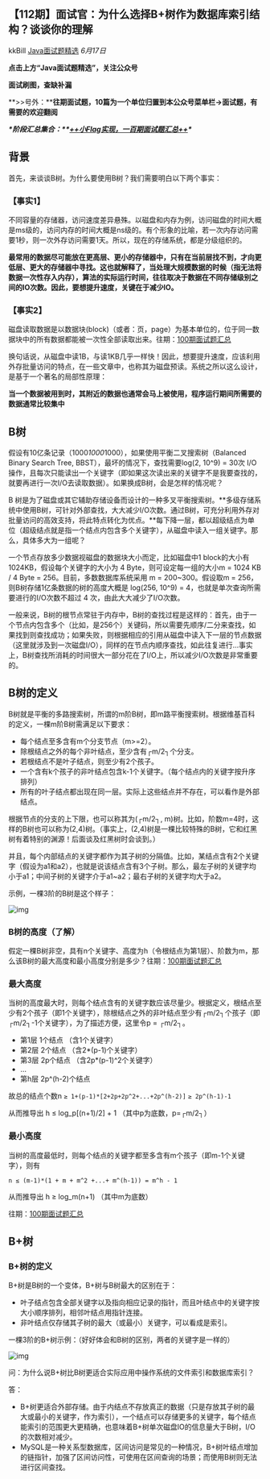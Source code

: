 ## 【112期】面试官：为什么选择B+树作为数据库索引结构？谈谈你的理解

kkBill [Java面试题精选](javascript:void(0);) *6月17日*

**点击上方“Java面试题精选”，关注公众号**

**面试刷图，查缺补漏**

**>>号外：****往期面试题，10篇为一个单位归置到本公众号菜单栏->面试题，有需要的欢迎翻阅**

***\*阶段汇总集合：\*******\*[++小Flag实现，一百期面试题汇总++](http://mp.weixin.qq.com/s?__biz=MzIyNDU2ODA4OQ==&mid=2247484532&idx=1&sn=1c243934507d79db4f76de8ed0e5727f&chksm=e80db202df7a3b14fe7077b0fe5ec4de4088ce96a2cde16cbac21214956bd6f2e8f51193ee2b&scene=21#wechat_redirect)\****

## 背景

首先，来谈谈B树。为什么要使用B树？我们需要明白以下两个事实：

### 【事实1】

不同容量的存储器，访问速度差异悬殊。以磁盘和内存为例，访问磁盘的时间大概是ms级的，访问内存的时间大概是ns级的。有个形象的比喻，若一次内存访问需要1秒，则一次外存访问需要1天。所以，现在的存储系统，都是分级组织的。

**最常用的数据尽可能放在更高层、更小的存储器中，只有在当前层找不到，才向更低层、更大的存储器中寻找。这也就解释了，当处理大规模数据的时候（指无法将数据一次性存入内存），算法的实际运行时间，往往取决于数据在不同存储级别之间的IO次数。因此，要想提升速度，关键在于减少IO。**

### 【事实2】

磁盘读取数据是以数据块(block)（或者：页，page）为基本单位的，位于同一数据块中的所有数据都能被一次性全部读取出来。往期：[100期面试题汇总](http://mp.weixin.qq.com/s?__biz=MzIyNDU2ODA4OQ==&mid=2247484532&idx=1&sn=1c243934507d79db4f76de8ed0e5727f&chksm=e80db202df7a3b14fe7077b0fe5ec4de4088ce96a2cde16cbac21214956bd6f2e8f51193ee2b&scene=21#wechat_redirect)

换句话说，从磁盘中读1B，与读1KB几乎一样快！因此，想要提升速度，应该利用外存批量访问的特点，在一些文章中，也称其为磁盘预读。系统之所以这么设计，是基于一个著名的局部性原理：

**当一个数据被用到时，其附近的数据也通常会马上被使用，程序运行期间所需要的数据通常比较集中**

## B树

假设有10亿条记录（1000*1000*1000），如果使用平衡二叉搜索树（Balanced Binary Search Tree, BBST），最坏的情况下，查找需要log(2, 10^9) = 30次 I/O 操作，且每次只能读出一个关键字（即如果这次读出来的关键字不是我要查找的，就要再进行一次I/O去读取数据）。如果换成B树，会是怎样的情况呢？

B 树是为了磁盘或其它辅助存储设备而设计的一种多叉平衡搜索树。**多级存储系统中使用B树，可针对外部查找，大大减少I/O次数。通过B树，可充分利用外存对批量访问的高效支持，将此特点转化为优点。**每下降一层，都以超级结点为单位（超级结点就是指一个结点内包含多个关键字），从磁盘中读入一组关键字。那么，具体多大为一组呢？

一个节点存放多少数据视磁盘的数据块大小而定，比如磁盘中1 block的大小有1024KB，假设每个关键字的大小为 4 Byte，则可设定每一组的大小m = 1024 KB / 4 Byte = 256。目前，多数数据库系统采用 m = 200~300。假设取m = 256，则B树存储1亿条数据的树的高度大概是 log(256, 10^9) = 4，也就是单次查询所需要进行的I/O次数不超过 4 次，由此大大减少了I/O次数。

一般来说，B树的根节点常驻于内存中，B树的查找过程是这样的：首先，由于一个节点内包含多个（比如，是256个）关键码，所以需要先顺序/二分来查找，如果找到则查找成功；如果失败，则根据相应的引用从磁盘中读入下一层的节点数据（这里就涉及到一次磁盘I/O），同样的在节点内顺序查找，如此往复进行…事实上，B树查找所消耗的时间很大一部分花在了I/O上，所以减少I/O次数是非常重要的。

## B树的定义

B树就是平衡的多路搜索树，所谓的m阶B树，即m路平衡搜索树。根据维基百科的定义，一棵m阶B树需满足以下要求：

- 每个结点至多含有m个分支节点（m>=2）。
- 除根结点之外的每个非叶结点，至少含有┌m/2┐个分支。
- 若根结点不是叶子结点，则至少有2个孩子。
- 一个含有k个孩子的非叶结点包含k-1个关键字。（每个结点内的关键字按升序排列）
- 所有的叶子结点都出现在同一层。实际上这些结点并不存在，可以看作是外部结点。

根据节点的分支的上下限，也可以称其为(┌m/2┐, m)树。比如，阶数m=4时，这样的B树也可以称为(2,4)树。（事实上，(2,4)树是一棵比较特殊的B树，它和红黑树有着特别的渊源！后面谈及红黑树时会谈到。）

并且，每个内部结点的关键字都作为其子树的分隔值。比如，某结点含有2个关键字（假设为a1和a2），也就是说该结点含有3个子树。那么，最左子树的关键字均小于a1；中间子树的关键字介于a1~a2；最右子树的关键字均大于a2。

示例，一棵3阶的B树是这个样子：

![img](https://mmbiz.qpic.cn/mmbiz_png/8KKrHK5ic6XChQG96tAicY3WyEJtHVYibIY19P6veqfbJgcCGMUlR7mJvhWxEWn4UcicwCTLoOtzvu5PfiaMJ642fhw/640?wx_fmt=png&tp=webp&wxfrom=5&wx_lazy=1&wx_co=1)

### B树的高度（了解）

假定一棵B树非空，具有n个关键字、高度为h（令根结点为第1层）、阶数为m，那么该B树的最大高度和最小高度分别是多少？往期：[100期面试题汇总](http://mp.weixin.qq.com/s?__biz=MzIyNDU2ODA4OQ==&mid=2247484532&idx=1&sn=1c243934507d79db4f76de8ed0e5727f&chksm=e80db202df7a3b14fe7077b0fe5ec4de4088ce96a2cde16cbac21214956bd6f2e8f51193ee2b&scene=21#wechat_redirect)

### 最大高度

当树的高度最大时，则每个结点含有的关键字数应该尽量少。根据定义，根结点至少有2个孩子（即1个关键字），除根结点之外的非叶结点至少有┌m/2┐个孩子（即┌m/2┐-1个关键字），为了描述方便，这里令p = ┌m/2┐。

- 第1层 1个结点 （含1个关键字）
- 第2层 2个结点 （含2*(p-1)个关键字）
- 第3层 2p个结点 （含2p*(p-1)^2个关键字）
- …
- 第h层 2p^(h-2)个结点

故总的结点个数n
`≥ 1+(p-1)*[2+2p+2p^2+...+2p^(h-2)]`
`≥ 2p^(h-1)-1`

从而推导出 h ≤ log_p[(n+1)/2] + 1 （其中p为底数，p=┌m/2┐）

### 最小高度

当树的高度最低时，则每个结点的关键字都至多含有m个孩子（即m-1个关键字），则有

```
n ≤ (m-1)*(1 + m + m^2 +...+ m^(h-1)) = m^h - 1
```

从而推导出 h ≥ log_m(n+1) （其中m为底数）

往期：[100期面试题汇总](http://mp.weixin.qq.com/s?__biz=MzIyNDU2ODA4OQ==&mid=2247484532&idx=1&sn=1c243934507d79db4f76de8ed0e5727f&chksm=e80db202df7a3b14fe7077b0fe5ec4de4088ce96a2cde16cbac21214956bd6f2e8f51193ee2b&scene=21#wechat_redirect)

## B+树

### B+树的定义

B+树是B树的一个变体，B+树与B树最大的区别在于：

- 叶子结点包含全部关键字以及指向相应记录的指针，而且叶结点中的关键字按大小顺序排列，相邻叶结点用指针连接。
- 非叶结点仅存储其子树的最大（或最小）关键字，可以看成是索引。

一棵3阶的B+树示例：（好好体会和B树的区别，两者的关键字是一样的）

![img](https://mmbiz.qpic.cn/mmbiz_png/8KKrHK5ic6XChQG96tAicY3WyEJtHVYibIYAKJia9GhJqhXeq9CI1CObI7hxn30VFfURGa1oIwdS2mnCk2qg6mDtpQ/640?wx_fmt=png&tp=webp&wxfrom=5&wx_lazy=1&wx_co=1)

问：为什么说B+树比B树更适合实际应用中操作系统的文件索引和数据库索引？

答：

- B+树更适合外部存储。由于内结点不存放真正的数据（只是存放其子树的最大或最小的关键字，作为索引），一个结点可以存储更多的关键字，每个结点能索引的范围更大更精确，也意味着B+树单次磁盘IO的信息量大于B树，I/O的次数相对减少。
- MySQL是一种关系型数据库，区间访问是常见的一种情况，B+树叶结点增加的链指针，加强了区间访问性，可使用在区间查询的场景；而使用B树则无法进行区间查找。